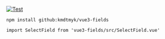[![Test](https://github.com/kmdtmyk/vue3-fields/actions/workflows/test.yml/badge.svg)](https://github.com/kmdtmyk/vue3-fields/actions/workflows/test.yml)

```
npm install github:kmdtmyk/vue3-fields
```

```
import SelectField from 'vue3-fields/src/SelectField.vue'
```
